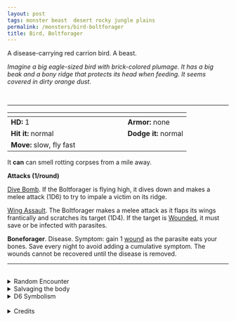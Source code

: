 ```yaml
---
layout: post
tags: monster beast  desert rocky jungle plains
permalink: /monsters/bird-boltforager
title: Bird, Boltforager
---
```


A disease-carrying red carrion bird. A beast.

_Imagine a big eagle-sized bird with brick-colored plumage. It has a big beak and a bony ridge that protects its head when feeding. It seems covered in dirty orange dust._

<br>

---

|  <span style="display: inline-block; width:250px"></span>  |  |
| -------- | --------|
| **HD:** 1 | **Armor:** none |
| **Hit it:** normal    | **Dodge it:** normal  |
| **Move:** slow, fly fast     |   | 

It **can** can smell rotting corpses from a mile away.

**Attacks (1/round)**

<ins>Dive Bomb</ins>. If the Boltforager is flying high, it dives down and makes a melee attack (1D6) to try to impale a victim on its ridge.

<ins>Wing Assault</ins>. The Boltforager makes a melee attack as it flaps its wings frantically and scratches its target (1D4). If the target is [Wounded](/2020/11/09/base-rules/), it must save or be infected with parasites.

<span class="alchemy">**Boneforager**. Disease. Symptom: gain 1 [wound](/2020/11/09/base-rules/) as the parasite eats your bones. Save every night to avoid adding a cumulative symptom. The wounds cannot be recovered until the disease is removed.</span>
<br>

---

<br>

<details markdown="1">
<summary>Random Encounter</summary>

1. **Monster:** 2D6 boltforagers.
1. **Lair:** Worm-infested nests full of rotting bones and eggshells. <br>    &nbsp; OR <br>    **Omen:** A deep, parrot-like scream.
1. **Spoor:** A bloated, gassy carcass. Obliviously infected.
1. **Tracks:** The characteristic scream of the boltforager. At dawn or dusk.
1. **Trace:** Strange orange worms infesting a vermin's dead body.
1. **Trace:** Very loud bird noises at dawn and dusk.
</details>

<details markdown="1">
<summary>Salvaging the body</summary>

The boltforager's beak and bony ridge make a solid, easy to carve material. The dust covering it is full of worm eggs and can be of interest to those interested in biological warfare. Its meat is edible, but must be thoroughly cleansed of the parasites.
</details>

<details markdown="1">
<summary>D6 Symbolism</summary>
In local cultures the boltforager is a symbol of ...

1. Diseases
1. Sunset
1. Morning
1. Death
1. Digestion
1. Sacred
</details>

<br>

<details markdown="1">
<summary>Credits</summary>
Boltforagers are a creation of [Jacob Hurst, Evan Peterson, and Donnie Garcia](https://shop.swordfishislands.com/) found in [Hot Springs Island](https://shop.swordfishislands.com/the-dark-of-hot-springs-island/). The creatures are not statted in the book, so I made my own version. — SaltyGoo
</details>
